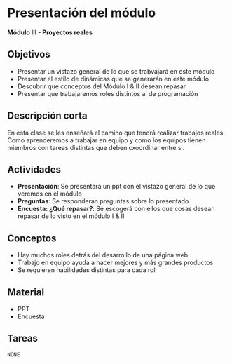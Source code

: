 # Presentación del módulo

**Módulo III - Proyectos reales**

## Objetivos

* Presentar un vistazo general de lo que se trabvajará en este módulo
* Presentar el estilo de dinámicas que se generarán en este módulo
* Descubrir que conceptos del Módulo I & II desean repasar
* Presentar que trabajaremos roles distintos al de programación

## Descripción corta

En esta clase se les enseñará el camino que tendrá realizar trabajos reales. Como aprenderemos a trabajar en equipo y como los equipos tienen miembros con tareas distintas que deben cxoordinar entre si.

## Actividades

* **Presentación**: Se presentará un ppt con el vistazo general de lo que veremos en el módulo
* **Preguntas**: Se responderan preguntas sobre lo presentado
* **Encuesta: ¿Qué repasar?**: Se escogerá con ellos que cosas desean repasar de lo visto en el módulo I & II

## Conceptos

* Hay muchos roles detrás del desarrollo de una página web
* Trabajo en equipo ayuda a hacer mejores y más grandes productos
* Se requieren habilidades distintas para cada rol

## Material

* PPT
* Encuesta

## Tareas

`NONE`
